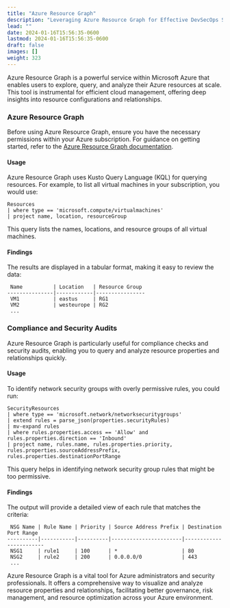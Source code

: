 ```yaml
---
title: "Azure Resource Graph"
description: "Leveraging Azure Resource Graph for Effective DevSecOps Self-Assessments."
lead: ""
date: 2024-01-16T15:56:35-0600
lastmod: 2024-01-16T15:56:35-0600
draft: false
images: []
weight: 323
---
```


Azure Resource Graph is a powerful service within Microsoft Azure that enables users to explore, query, and analyze their Azure resources at scale. This tool is instrumental for efficient cloud management, offering deep insights into resource configurations and relationships.

### Azure Resource Graph

Before using Azure Resource Graph, ensure you have the necessary permissions within your Azure subscription. For guidance on getting started, refer to the [Azure Resource Graph documentation](https://docs.microsoft.com/en-us/azure/governance/resource-graph/).

#### Usage

Azure Resource Graph uses Kusto Query Language (KQL) for querying resources. For example, to list all virtual machines in your subscription, you would use:

```kql
Resources
| where type == 'microsoft.compute/virtualmachines'
| project name, location, resourceGroup
```

This query lists the names, locations, and resource groups of all virtual machines.

#### Findings

The results are displayed in a tabular format, making it easy to review the data:

```kql
 Name          | Location   | Resource Group
---------------|------------|----------------
 VM1           | eastus     | RG1
 VM2           | westeurope | RG2
 ...
```

### Compliance and Security Audits

Azure Resource Graph is particularly useful for compliance checks and security audits, enabling you to query and analyze resource properties and relationships quickly.

#### Usage

To identify network security groups with overly permissive rules, you could run:

```kql
SecurityResources
| where type == 'microsoft.network/networksecuritygroups'
| extend rules = parse_json(properties.securityRules)
| mv-expand rules
| where rules.properties.access == 'Allow' and rules.properties.direction == 'Inbound'
| project name, rules.name, rules.properties.priority, rules.properties.sourceAddressPrefix, rules.properties.destinationPortRange
```

This query helps in identifying network security group rules that might be too permissive.

#### Findings

The output will provide a detailed view of each rule that matches the criteria:

```kql
 NSG Name | Rule Name | Priority | Source Address Prefix | Destination Port Range
----------|-----------|----------|-----------------------|------------------------
 NSG1     | rule1     | 100      | *                     | 80
 NSG2     | rule2     | 200      | 0.0.0.0/0             | 443
 ...
```

Azure Resource Graph is a vital tool for Azure administrators and security professionals. It offers a comprehensive way to visualize and analyze resource properties and relationships, facilitating better governance, risk management, and resource optimization across your Azure environment.
